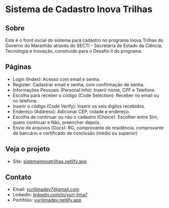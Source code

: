 # Sistema de Cadastro Inova Trilhas

## Sobre

Este é o front inicial do sistema para cadastro no programa Inova Trilhas do Governo do Maranhão através do SECTI - Secretaria de Estado da Ciência, Tecnologia e Inovação, construido para o Desafio II do programa.

## Páginas

- Login (Index): Acesso com email e senha.
- Register: Cadastrar email e senha, com confirmação de senha.
- Informações Pessoais (Personal Info): Inserir nome, CPF e Telefone.
- Escolha para receber o código (Code Selection): Receber no email ou no telefone.
- Inserir o código (Code Verify): Inserir os seis digitos recebidos.
- Endereço (Address): Adicionar CEP, cidade e endereço.
- Escolha de continuar ou não o cadastro (Choice): Escolher entre Sim, quero continuar e Não, preencher depois.
- Envio de arquivos (Docs): RG, comprovante de residência, comprovante de bancário e certificado de conclusão (médio ou superior)

## Veja o projeto
- Site: [sistemainovatrilhas.netlify.app](https://sistemainovatrilhas.netlify.app)

## Contato
- Email: yurilimadev7@gmail.com
- LinkedIn: [linkedin.com/in/yuri-lima7](https://www.linkedin.com/in/yuri-lima7/)
- Portifólio: [yurilimadev.netlify.app](https://yurilimadev.netlify.app)
